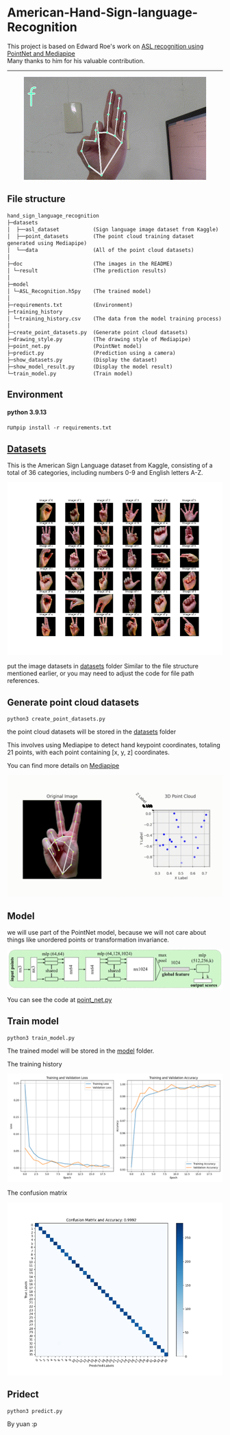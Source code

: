 # American-Hand-Sign-language-Recognition
This project is based on Edward Roe's work on [ASL recognition using PointNet and Mediapipe](https://medium.com/@er_95882/asl-recognition-using-pointnet-and-mediapipe-f2efda78d089)  
Many thanks to him for his valuable contribution.

---

<p align="center">
  <img src="https://github.com/yuan-0816/american-hand-sign-language-recognition/blob/main/doc/demo.gif" />
</p>

## File structure
```commandline
hand_sign_language_recognition
├─datasets              
│  ├──asl_dataset           (Sign language image dataset from Kaggle)
│  ├──point_datasets        (The point cloud training dataset generated using Mediapipe)
│  └──data                  (All of the point cloud datasets)
│
├─doc                       (The images in the README)
│ └─result                  (The prediction results)
│
├─model                             
│ └─ASL_Recognition.h5py    (The trained model)
│
├─requirements.txt          (Environment)
├─training_history
│ └─training_history.csv    (The data from the model training process)
│
├─create_point_datasets.py  (Generate point cloud datasets)
├─drawing_style.py          (The drawing style of Mediapipe)
├─point_net.py              (PointNet model)
├─predict.py                (Prediction using a camera)
├─show_datasets.py          (Display the dataset)
├─show_model_result.py      (Display the model result)
└─train_model.py            (Train model)
```


## Environment
#### python 3.9.13

run```pip install -r requirements.txt``` 

## [Datasets](https://www.kaggle.com/datasets/ayuraj/asl-dataset/data)
This is the American Sign Language dataset from Kaggle, consisting of a total of 36 categories, including numbers 0-9 and English letters A-Z.

![](https://github.com/yuan-0816/american-hand-sign-language-recognition/blob/main/doc/result/all_image.png)

put the image datasets in [datasets](https://github.com/yuan-0816/american-hand-sign-language-recognition/tree/main/datasets/data) folder
Similar to the file structure mentioned earlier, or you may need to adjust the code for file path references.

## Generate point cloud datasets
```commandline
python3 create_point_datasets.py
```
the point cloud datasets will be stored in the [datasets](https://github.com/yuan-0816/american-hand-sign-language-recognition/tree/main/datasets/data) folder

This involves using Mediapipe to detect hand keypoint coordinates, 
totaling 21 points, with each point containing [x, y, z] coordinates.  

You can find more details on [Mediapipe](https://developers.google.com/mediapipe/solutions/vision/hand_landmarker)  

<p align="center">
  <img src="https://github.com/yuan-0816/american-hand-sign-language-recognition/blob/main/doc/result/3D_point.gif" />
</p>
  
## Model 
we will use part of the PointNet model, because we will not care about things like unordered points or transformation invariance.  

<p align="center">
  <img src="https://github.com/yuan-0816/american-hand-sign-language-recognition/blob/main/doc/easy_pointnet.png" />
</p>

You can see the code at [point_net.py](https://github.com/yuan-0816/american-hand-sign-language-recognition/blob/main/point_net.py) 


## Train model

```commandline
python3 train_model.py     
```

The trained model will be stored in the [model](https://github.com/yuan-0816/american-hand-sign-language-recognition/tree/main/model/ASL_Recognition.h5py) folder.

The training history  

<p align="center">
  <img src="https://github.com/yuan-0816/american-hand-sign-language-recognition/blob/main/doc/result/training_history.png" />
</p>

The confusion matrix  

<p align="center">
  <img src="https://github.com/yuan-0816/american-hand-sign-language-recognition/blob/main/doc/result/confusion_matrix.png" />
</p>

## Pridect
```commandline
python3 predict.py  
```

By yuan :p



